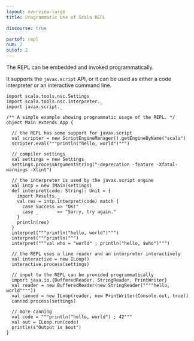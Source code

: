 ```yaml
---
layout: overview-large
title: Programmatic Use of Scala REPL

discourse: true

partof: repl
num: 2
outof: 2
---
```


The REPL can be embedded and invoked programmatically.

It supports the `javax.script` API, or it can be used
as either a code interpreter or an interactive command line.

    import scala.tools.nsc.Settings
    import scala.tools.nsc.interpreter._
    import javax.script._

    /** A simple example showing programmatic usage of the REPL. */
    object Main extends App {

      // the REPL has some support for javax.script
      val scripter = new ScriptEngineManager().getEngineByName("scala")
      scripter.eval("""println("hello, world")""")

      // compiler settings
      val settings = new Settings
      settings.processArgumentString("-deprecation -feature -Xfatal-warnings -Xlint")

      // the interpreter is used by the javax.script engine
      val intp = new IMain(settings)
      def interpret(code: String): Unit = {
        import Results._
        val res = intp.interpret(code) match {
          case Success => "OK!"
          case _       => "Sorry, try again."
        }
        println(res)
      }
      interpret("""println("hello, world")""")
      interpret("""println(""")
      interpret("""val who = "world" ; println("hello, $who")""")

      // the REPL uses a line reader and an interpreter interactively
      val interactive = new ILoop()
      interactive.process(settings)

      // input to the REPL can be provided programmatically
      import java.io.{BufferedReader, StringReader, PrintWriter}
      val reader = new BufferedReader(new StringReader(""""hello, world""""))
      val canned = new ILoop(reader, new PrintWriter(Console.out, true))
      canned.process(settings)

      // more canning
      val code = """println("hello, world") ; 42"""
      val out = ILoop.run(code)
      println(s"Output is $out")
    }

